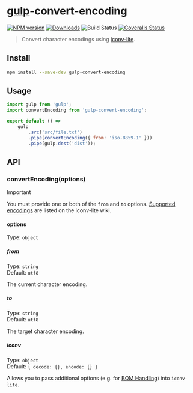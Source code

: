 # [gulp](http://gulpjs.com)-convert-encoding

[![NPM version][npm-image]][npm-url] [![Downloads][downloads-image]][npm-url] ![Build Status][ci-image] [![Coveralls Status][coveralls-image]][coveralls-url]

> Convert character encodings using [iconv-lite](https://github.com/ashtuchkin/iconv-lite).

## Install

```sh
npm install --save-dev gulp-convert-encoding
```

## Usage

```js
import gulp from 'gulp';
import convertEncoding from 'gulp-convert-encoding';

export default () =>
	gulp
		.src('src/file.txt')
		.pipe(convertEncoding({ from: 'iso-8859-1' }))
		.pipe(gulp.dest('dist'));
```

## API

### convertEncoding(options)

> [!IMPORTANT]  
> You must provide one or both of the `from` and `to` options.
> [Supported encodings](https://github.com/ashtuchkin/iconv-lite/wiki/Supported-Encodings) are listed on the iconv-lite wiki.

#### options

Type: `object`

##### from

Type: `string`  
Default: `utf8`

The current character encoding.

##### to

Type: `string`  
Default: `utf8`

The target character encoding.

##### iconv

Type: `object`  
Default: `{ decode: {}, encode: {} }`

Allows you to pass additional options (e.g. for [BOM Handling](https://github.com/ashtuchkin/iconv-lite#bom-handling)) into `iconv-lite`.

<!-- prettier-ignore-start -->
[npm-url]: https://www.npmjs.com/package/gulp-convert-encoding
[npm-image]: https://img.shields.io/npm/v/gulp-convert-encoding.svg?style=flat-square
[downloads-image]: https://img.shields.io/npm/dm/gulp-convert-encoding.svg?style=flat-square

[ci-image]: https://img.shields.io/github/actions/workflow/status/heldinz/gulp-convert-encoding/main.yml?branch=main&style=flat-square

[coveralls-url]: https://coveralls.io/r/heldinz/gulp-convert-encoding?branch=main
[coveralls-image]: https://img.shields.io/coverallsCoverage/github/heldinz/gulp-convert-encoding?branch=main&style=flat-square
<!-- prettier-ignore-end -->
